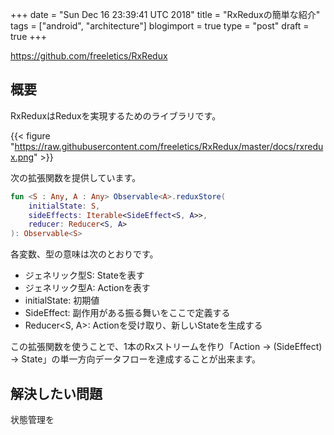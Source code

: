 +++
date = "Sun Dec 16 23:39:41 UTC 2018"
title = "RxReduxの簡単な紹介"
tags = ["android", "architecture"]
blogimport = true
type = "post"
draft = true
+++

https://github.com/freeletics/RxRedux

## 概要

RxReduxはReduxを実現するためのライブラリです。

{{< figure "https://raw.githubusercontent.com/freeletics/RxRedux/master/docs/rxredux.png" >}}

次の拡張関数を提供しています。

```kotlin
fun <S : Any, A : Any> Observable<A>.reduxStore(
    initialState: S,
    sideEffects: Iterable<SideEffect<S, A>>,
    reducer: Reducer<S, A>
): Observable<S>
```

各変数、型の意味は次のとおりです。

- ジェネリック型S: Stateを表す
- ジェネリック型A: Actionを表す
- initialState: 初期値
- SideEffect: 副作用がある振る舞いをここで定義する
- Reducer<S, A>: Actionを受け取り、新しいStateを生成する

この拡張関数を使うことで、1本のRxストリームを作り「Action -> (SideEffect) -> State」の単一方向データフローを達成することが出来ます。

## 解決したい問題

状態管理を
